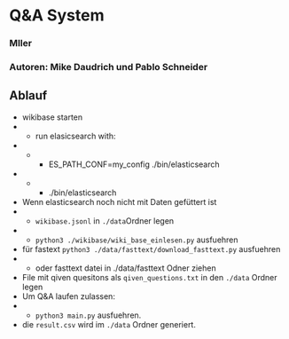 # Q&A System 
### MIler

### Autoren:  Mike Daudrich und Pablo Schneider

## Ablauf

- wikibase starten
- - run elasicsearch with:
- - - ES_PATH_CONF=my_config ./bin/elasticsearch 
- - - ./bin/elasticsearch
- Wenn elasticsearch noch nicht mit Daten gefüttert ist
- - `wikibase.jsonl` in `./data`Ordner legen
- - `python3 ./wikibase/wiki_base_einlesen.py` ausfuehren
- für fastext `python3 ./data/fasttext/download_fasttext.py` ausfuehren
- - oder fasttext datei in ./data/fasttext Odner ziehen
- File mit qiven quesitons als `qiven_questions.txt` in den `./data` Ordner legen
- Um Q&A laufen zulassen:
- - `python3 main.py` ausfuehren.
- die `result.csv` wird im `./data` Ordner generiert.


